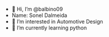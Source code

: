 - 👋 Hi, I’m @balbino09
- Name: Sonel Dalmeida
- 👀 I’m interested in Automotive Design
- 🌱 I’m currently learning python

<!---
balbino09/balbino09 is a ✨ special ✨ repository because its `README.md` (this file) appears on your GitHub profile.
You can click the Preview link to take a look at your changes.
--->

